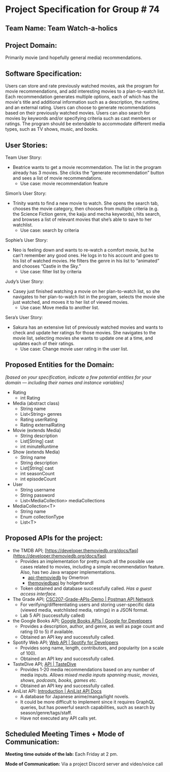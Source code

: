 # Project Specification for Group \# 74

## Team Name: Team Watch-a-holics

## Project Domain:

Primarily movie (and hopefully general media) recommendations.

## Software Specification:

Users can store and rate previously watched movies, ask the program for movie recommendations, and add interesting movies to a plan-to-watch list. Each recommendation generates multiple options, each of which has the movie's title and additional information such as a description, the runtime, and an external rating. Users can choose to generate recommendations based on their previously watched movies. Users can also search for movies by keywords and/or specifying criteria such as cast members or ratings. The program should be extendable to accommodate different media types, such as TV shows, music, and books.

## User Stories:

Team User Story:

- Beatrice wants to get a movie recommendation. The list in the program already has 3 movies. She clicks the “generate recommendation” button and sees a list of movie recommendations.
  - Use case: movie recommendation feature

Simon’s User Story:

- Trinity wants to find a new movie to watch. She opens the search tab, chooses the movie category, then chooses from multiple criteria (e.g. the Science Fiction genre, the kaiju and mecha keywords), hits search, and browses a list of relevant movies that she’s able to save to her watchlist.
  - Use case: search by criteria

Sophie’s User Story:

- Neo is feeling down and wants to re-watch a comfort movie, but he can’t remember any good ones. He logs in to his account and goes to his list of watched movies. He filters the genre in his list to “animated” and chooses “Castle in the Sky.”
  - Use case: filter list by criteria

Judy’s User Story:

- Casey just finished watching a movie on her plan-to-watch list, so she navigates to her plan-to-watch list in the program, selects the movie she just watched, and moves it to her list of viewed movies.
  - Use case: Move media to another list.

Sera’s User Story:

- Sakura has an extensive list of previously watched movies and wants to check and update her ratings for those movies. She navigates to the movie list, selecting movies she wants to update one at a time, and updates each of their ratings.
  - Use case: Change movie user rating in the user list.

## Proposed Entities for the Domain:

*\[based on your specification, indicate a few potential entities for your domain — including their names and instance variables\]*

* Rating
  * int Rating
* Media (abstract class)
  * String name
  * List\<String\> genres
  * Rating userRating
  * Rating externalRating
* Movie (extends Media)
  * String description
  * List\[String\] cast
  * int minuteRuntime
* Show (extends Media)
  * String name
  * String description
  * List\[String\] cast
  * int seasonCount
  * int episodeCount
* User
  * String username
  * String password
  * List\<MediaCollection\> mediaCollections
* MediaCollection\<T\>
  * String name
  * Enum collectionType
  * List\<T\>

## Proposed APIs for the project:

* the TMDB API; [https://developer.themoviedb.org/docs/faq](https://developer.themoviedb.org/docs/faq)
  * Provides an implementation for pretty much all the possible use cases related to movies, including a simple recommendation feature. Also, has two Java wrapper implementations.
    * [api-themoviedb](https://github.com/Omertron/api-themoviedb/) by Omertron
    * [themoviedbapi](https://github.com/holgerbrandl/themoviedbapi/) by holgerbrandl
  * Token obtained and database successfully called. *Has a guest access interface.*
* The Grade API; [CSC207-Grade-APIs-Demo | Postman API Network](https://www.postman.com/cloudy-astronaut-813156/csc207-grade-apis-demo/overview)
  * For verifying/differentiating users and storing user-specific data (viewed media, watchlisted media, ratings) in a JSON format.
  * Lab 5 API (successfully called)
* the Google Books API; [Google Books APIs  |  Google for Developers](https://developers.google.com/books)
  * Provides a description, author, and genre, as well as page count and rating (0 to 5\) if available.
  * Obtained an API key and successfully called.
* Spotify Web API; [Web API | Spotify for Developers](https://developer.spotify.com/documentation/web-api)
  * Provides song name, length, contributors, and popularity (on a scale of 100).
  * Obtained an API key and successfully called.
* TasteDive API; [API | TasteDive](https://tastedive.com/read/api)
  * Provides 1-20 media recommendations based on any number of media inputs. *Allows mixed media inputs spanning music, movies, shows, podcasts, books, games etc.*
  * Obtained an API key and successfully called.
* AniList API: [Introduction | AniList API Docs](https://docs.anilist.co/guide/introduction)
  * A database for Japanese anime/manga/light novels.
  * It could be more difficult to implement since it requires GraphQL queries, but has powerful search capabilities, such as search by season/genre/tags/staff.
  * Have not executed any API calls yet.

## Scheduled Meeting Times \+ Mode of Communication:

**Meeting time outside of the lab:** Each Friday at 2 pm.

**Mode of Communication:** Via a project Discord server and video/voice call